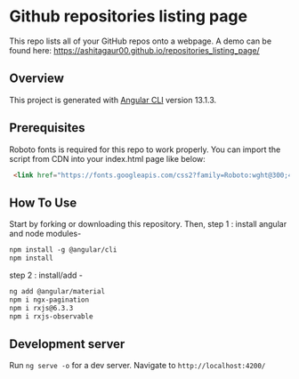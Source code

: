 # Github repositories listing page

This repo lists all of your GitHub repos onto a webpage. A demo can be found here: https://ashitagaur00.github.io/repositories_listing_page/

## Overview
This project is generated with [Angular CLI](https://github.com/angular/angular-cli) version 13.1.3.


## Prerequisites

Roboto fonts is required for this repo to work properly. You can import the script from CDN into your index.html page like below:

```html
 <link href="https://fonts.googleapis.com/css2?family=Roboto:wght@300;400;500&display=swap" rel="stylesheet">
 ```


## How To Use
Start by forking or downloading this repository. Then,
step 1 : install angular and node modules-

```html
npm install -g @angular/cli
npm install
```

step 2 : install/add -

```html
ng add @angular/material 
npm i ngx-pagination
npm i rxjs@6.3.3  
npm i rxjs-observable
```


## Development server

Run `ng serve -o` for a dev server. Navigate to `http://localhost:4200/`

